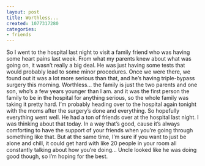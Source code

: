 ```yaml
---
layout: post
title: Worthless...
created: 1077317280
categories:
- friends
---
```

So I went to the hospital last night to visit a family friend who was having some heart pains last week. From what my parents knew about what was going on, it wasn’t really a big deal. He was just having some tests that would probably lead to some minor procedures. Once we were there, we found out it was a lot more serious than that, and he’s having triple-bypass surgery this morning. Worthless... the family is just the two parents and one son, who’s a few years younger than I am. and it was the first person the family to be in the hospital for anything serious, so the whole family was taking it pretty hard. I’m probably heading over to the hospital again tonight with the moms after the surgery’s done and everything. So hopefully everything went well. He had a ton of friends over at the hospital last night. I was thinking about that today. In a way that’s good, cause it’s always comforting to have the support of your friends when you’re going through something like that. But at the same time, I’m sure if you want to just be alone and chill, it could get hard with like 20 people in your room all constantly talking about how you’re doing... Uncle looked like he was doing good though, so I’m hoping for the best.
